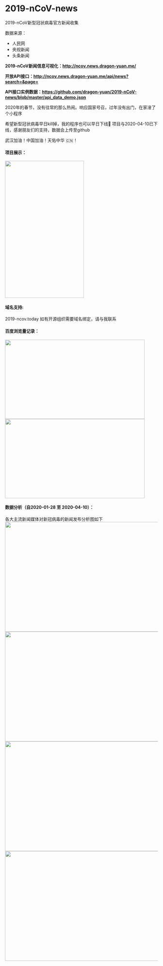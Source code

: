 # 2019-nCoV-news
2019-nCoV新型冠状病毒官方新闻收集

数据来源：

* 人民网
* 央视新闻
* 头条新闻

**2019-nCoV新闻信息可视化：http://ncov.news.dragon-yuan.me/**

**开放API接口：http://ncov.news.dragon-yuan.me/api/news?search=&page=**

**API接口实例数据：https://github.com/dragon-yuan/2019-nCoV-news/blob/master/api_data_demo.json**

2020年的春节，没有往常的那么热闹。响应国家号召，过年没有出门，在家淦了个小程序

希望新型冠状病毒早日kill掉，我的程序也可以早日下线🙏
项目与2020-04-10已下线，感谢朋友们的支持，数据会上传至github

武汉加油！中国加油！天佑中华 🇨🇳！ 

#### 项目展示：
<img src="https://img-dragon-blog.oss-cn-beijing.aliyuncs.com/github/imgs/2019-ncov-news-image.png?x-oss-process=style/webp" width="260px" height="450px">


#### 域名支持:
2019-ncov.today 如有开源组织需要域名绑定，请与我联系

#### 百度浏览量记录：
<img src="https://img-dragon-blog.oss-cn-beijing.aliyuncs.com/github/imgs/2019-ncov-baidu-1.jpg?x-oss-process=style/webp" height="260px" width="460px">
<img src="https://img-dragon-blog.oss-cn-beijing.aliyuncs.com/github/imgs/2019-ncov-baidu-2.jpg?x-oss-process=style/webp" height="260px" width="460px">


#### 数据分析（自2020-01-28 至 2020-04-10）：
各大主流新闻媒体对新冠病毒的新闻发布分析图如下
<img src="https://img-dragon-blog.oss-cn-beijing.aliyuncs.com/github/imgs/ncov/20200418120109.jpg?x-oss-process=style/webp" height="360px" width="730px">
<img src="https://img-dragon-blog.oss-cn-beijing.aliyuncs.com/github/imgs/ncov/20200418115703.jpg?x-oss-process=style/webp" height="360px" width="730px">
<img src="https://img-dragon-blog.oss-cn-beijing.aliyuncs.com/github/imgs/ncov/20200418115713.jpg?x-oss-process=style/webp" height="360px" width="730px">
<img src="https://img-dragon-blog.oss-cn-beijing.aliyuncs.com/github/imgs/ncov/20200418115924.jpg?x-oss-process=style/webp" height="360px" width="730px">
